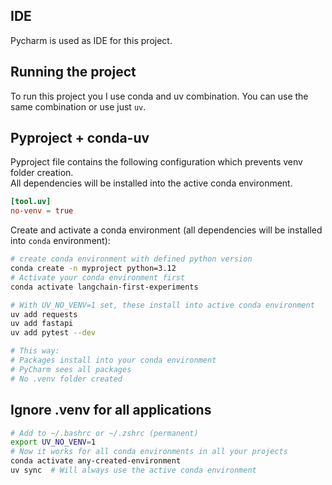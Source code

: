 ## IDE
Pycharm is used as IDE for this project.

## Running the project
To run this project you I use conda and uv combination.
You can use the same combination or use just `uv`.

## Pyproject + conda-uv
Pyproject file contains the following configuration which prevents venv folder creation.  
All dependencies will be installed into the active conda environment.

```toml
[tool.uv]
no-venv = true
````

Create and activate a conda environment (all dependencies will be installed into `conda` environment):
```bash
# create conda environment with defined python version
conda create -n myproject python=3.12
# Activate your conda environment first
conda activate langchain-first-experiments

# With UV_NO_VENV=1 set, these install into active conda environment
uv add requests
uv add fastapi
uv add pytest --dev

# This way:
# Packages install into your conda environment
# PyCharm sees all packages
# No .venv folder created
```
## Ignore .venv for all applications
```bash
# Add to ~/.bashrc or ~/.zshrc (permanent)
export UV_NO_VENV=1
# Now it works for all conda environments in all your projects
conda activate any-created-environment
uv sync  # Will always use the active conda environment

```

